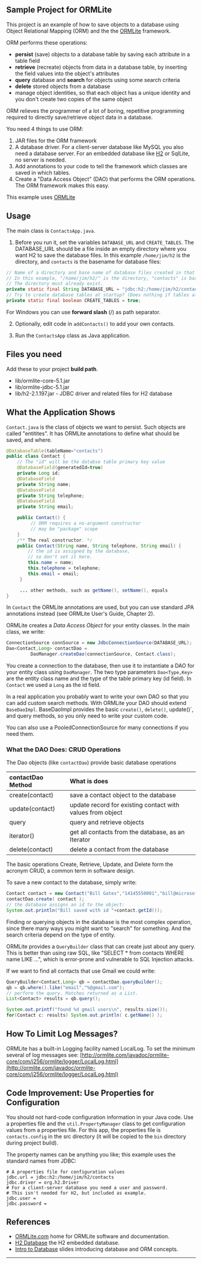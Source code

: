 ## Sample Project for ORMLite

This project is an example of how to save objects to a
database using Object Relational Mapping (ORM) and the
the [ORMLite][ORMLite] framework.

ORM performs these operations:

* **persist** (save) objects to a database table by saving each attribute in a table field
* **retrieve** (recreate) objects from data in a database table, by inserting the field values into the object's attributes
* **query** database and **search** for objects using some search criteria
* **delete** stored objects from a database
* manage object identities, so that each object has a unique identity and you don't create two copies of the same object

ORM relieves the programmer of a lot of boring, repetitive programming required to directly save/retrieve object data in a database.

You need 4 things to use ORM:

1. JAR files for the ORM framework
2. A database driver.   For a client-server database like MySQL you also need a database server. For an embedded database like [H2][H2] or SqlLite, no server is needed.
3. Add annotations to your code to tell the framework which classes are saved in which tables.
4. Create a "Data Access Object" (DAO) that performs the ORM operations.  The ORM framework makes this easy.

This example uses [ORMLite][ORMLite]

## Usage

The main class is `ContactsApp.java`. 

1. Before you run it, set the variables `DATABASE_URL` and `CREATE_TABLES`.  The DATABASE_URL should be a file inside an empty directory where you want H2 to save the database files.  In this example `/home/jim/h2` is the directory, and `contacts` is the basename for database files:

```java
// Name of a directory and base name of database files created in that directory.
// In this example, "/home/jim/h2/" is the directory, "contacts" is base name
// The directory must already exist.
private static final String DATABASE_URL = "jdbc:h2:/home/jim/h2/contacts";
// Try to create database tables at startup? (Does nothing if tables already exist.)
private static final boolean CREATE_TABLES = true;
```
For Windows you can use **forward slash** (/) as path separator.

2. Optionally, edit code in `addContacts()` to add your own contacts.

3. Run the `ContactsApp` class as Java application.

## Files you need

Add these to your project **build path**.

* lib/ormlite-core-5.1.jar
* lib/ormlite-jdbc-5.1.jar
* lib/h2-2.1.197.jar - JDBC driver and related files for H2 database

## What the Application Shows

`Contact.java` is the class of objects we want to persist. Such objects are called "entitites". It has ORMLite annotations to define what should be saved, and where.

```java
@DatabaseTable(tableName="contacts")
public class Contact {
    // The "id" will be the databse table primary key value
    @DatabaseField(generatedId=true)
    private Long id;
    @DatabaseField
    private String name;
    @DatabaseField
    private String telephone;
    @DatabaseField
    private String email;

    public Contact() {
         // ORM requires a no-argument constructor
         // may be "package" scope
    }
    /** The real constructor. */
    public Contact(String name, String telephone, String email) {
        // the id is assigned by the database, 
        // so don't set it here.
        this.name = name;
        this.telephone = telephone;
        this.email = email;
     }

     ... other methods, such as getName(), setName(), equals
}
```

In `Contact` the ORMLite annotations are used, but you can use standard JPA annotations instead (see ORMLite User's Guide, Chapter 2).

ORMLite creates a *Data Access Object* for your entity classes.
In the main class, we write:
```java
ConnectionSource connSource = new JdbcConnectionSource(DATABASE_URL);
Dao<Contact,Long> contactDao = 
         DaoManager.createDao(connectionSource, Contact.class);
```

You create a connection to the database,
then use it to instantiate a DAO for your entity class using `DaoManager`.
The two type parameters `Dao<Type,Key>` are the entity class name and the type of the table primary key (id field).  In `Contact` we used a `Long` as the id field.

In a real application you probably want to write your own DAO so that you can add custom search methods.  With ORMLite your DAO should extend `BaseDaoImpl`.  BaseDaoImpl provides the basic `create()`, `delete()`, update()`, and query methods, so you only need to write your custom code. 

You can also use a PooledConnectionSource for many connections if you need them.

### What the DAO Does: CRUD Operations

The Dao objects (like `contactDao`) provide basic database  operations

| contactDao Method | What is does                 |
|:------------------|:-----------------------------|
| create(contact) | save a contact object to the database |
| update(contact) | update record for existing contact with values from object |
| query           | query and retrieve objects |
| iterator()      | get all contacts from the database, as an Iterator |
| delete(contact) | delete a contact from the database |

The basic operations Create, Retrieve, Update, and Delete form the acronym CRUD, a common term in software design.

To save a new contact to the database, simply write:

```java
Contact contact = new Contact("Bill Gates","14145550001","bill@microsoft.com");
contactDao.create( contact );
// the database assigns an id to the object:
System.out.println("Bill saved with id "+contact.getId());
```

Finding or querying objects in the database is the most complex operation, since there many ways you might want to "search" for something.  And the search criteria depend on the type of entity.  

ORMLite provides a `QueryBuilder` class that can create just about any query.  This is better than using raw SQL, like "SELECT * from contacts WHERE name LIKE ...", which is error-prone and vulnerable to SQL Injection attacks.

If we want to find all contacts that use Gmail we could write:
```java
QueryBuilder<Contact,Long> qb = contactDao.queryBuilder();
qb = qb.where().like("email","%@gmail.com");
// perform the query. Matches returned as a List.
List<Contact> results = qb.query();

System.out.printf("found %d gmail users\n", results.size());
for(Contact c: results) System.out.println( c.getName() );
```


## How To Limit Log Messages?

ORMLite has a built-in Logging facility named LocalLog.  To set the minimum several of log messages see:
[http://ormlite.com/javadoc/ormlite-core/com/j256/ormlite/logger/LocalLog.html](http://ormlite.com/javadoc/ormlite-core/com/j256/ormlite/logger/LocalLog.html)

## Code Improvement: Use Properties for Configuration

You should not hard-code configuration information in your Java code.
Use a properties file and the `util.PropertyManager` class to get configuration values from a properties file.  For this app, the properties file is `contacts.config` in the src directory (it will be copied to the `bin` directory during project build).

The property names can be anything you like; this example uses the standard names from JDBC:

```
# A properties file for configuration values
jdbc.url = jdbc:h2:/home/jim/h2/contacts
jdbc.driver = org.h2.Driver
# For a client-server database you need a user and password.
# This isn't needed for H2, but included as example.
jdbc.user =
jdbc.password =
```

## References

* [ORMLite.com][ORMLite] home for ORMLite software and documentation.
* [H2 Database][H2] the H2 embedded database.
* [Intro to Database](https://skeoop.github.io/database/) slides introducing database and ORM concepts.

---

[ORMLite]: https://ormlite.com
[H2]: http://www.h2database.com

